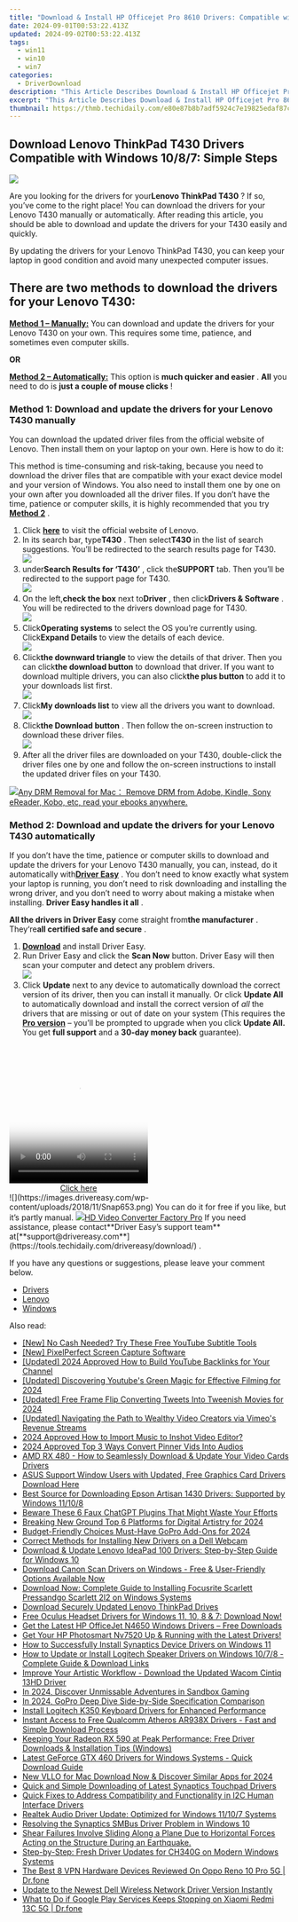 ```yaml
---
title: "Download & Install HP Officejet Pro 8610 Drivers: Compatible with Windows 11/10/8/7/XP"
date: 2024-09-01T00:53:22.413Z
updated: 2024-09-02T00:53:22.413Z
tags:
  - win11
  - win10
  - win7
categories:
  - DriverDownload
description: "This Article Describes Download & Install HP Officejet Pro 8610 Drivers: Compatible with Windows 11/10/8/7/XP"
excerpt: "This Article Describes Download & Install HP Officejet Pro 8610 Drivers: Compatible with Windows 11/10/8/7/XP"
thumbnail: https://thmb.techidaily.com/e80e87b8b7adf5924c7e19825edaf87c4a24e25709274277d78686c2fc4acab7.jpg
---
```


## Download Lenovo ThinkPad T430 Drivers Compatible with Windows 10/8/7: Simple Steps

![](https://images.drivereasy.com/wp-content/uploads/2018/11/Snap642-300x219.png)

 Are you looking for the drivers for your**Lenovo ThinkPad T430** ? If so, you’ve come to the right place! You can download the drivers for your Lenovo T430 manually or automatically. After reading this article, you should be able to download and update the drivers for your T430 easily and quickly.

 By updating the drivers for your Lenovo ThinkPad T430, you can keep your laptop in good condition and avoid many unexpected computer issues.

## **There are two methods to download the drivers for your Lenovo T430:**

[**Method 1 – Manually:**](https://tools.techidaily.com/drivereasy/download/) You can download and update the drivers for your Lenovo T430 on your own. This requires some time, patience, and sometimes even computer skills.

**OR**

[**Method 2 – Automatically:**](https://tools.techidaily.com/drivereasy/download/) This option is **much quicker and easier** . **All**   you need to do is **just a couple of mouse clicks** !

### Method 1: Download and update the drivers for your Lenovo T430 manually

 You can download the updated driver files from the official website of Lenovo. Then install them on your laptop on your own. Here is how to do it:

 This method is time-consuming and risk-taking, because you need to download the driver files that are compatible with your exact device model and your version of Windows. You also need to install them one by one on your own after you downloaded all the driver files. If you don’t have the time, patience or computer skills, it is highly recommended that you try [**Method 2**](https://tools.techidaily.com/drivereasy/download/) .

1. Click **[here](https://shop-links.co/link/?exclusive=1&publisher_slug=itechdaily19598&url=https%3A%2F%2Fwww.lenovo.com%2Fus%2Fen%2F)**  to visit the official website of Lenovo.
2. In its search bar, type**T430** . Then select**T430** in the list of search suggestions. You’ll be redirected to the search results page for T430.  
![](https://images.drivereasy.com/wp-content/uploads/2018/11/Snap644.png)
3. under**Search Results for ‘T430’** , click the**SUPPORT** tab. Then you’ll be redirected to the support page for T430.  
![](https://images.drivereasy.com/wp-content/uploads/2018/11/Snap645.png)
4. On the left,**check the box** next to**Driver** , then click**Drivers & Software** . You will be redirected to the drivers download page for T430.  
![](https://images.drivereasy.com/wp-content/uploads/2018/11/Snap646.png)
5. Click**Operating systems** to select the OS you’re currently using. Click**Expand Details** to view the details of each device.  
![](https://images.drivereasy.com/wp-content/uploads/2018/11/Snap647.png)
6. Click**the downward triangle** to view the details of that driver. Then you can click**the download button** to download that driver. If you want to download multiple drivers, you can also click**the plus button** to add it to your downloads list first.  
![](https://images.drivereasy.com/wp-content/uploads/2018/11/Snap649.png)
7. Click**My downloads list** to view all the drivers you want to download.  
![](https://images.drivereasy.com/wp-content/uploads/2018/11/Snap650.png)
8. Click**the Download button** . Then follow the on-screen instruction to download these driver files.  
![](https://images.drivereasy.com/wp-content/uploads/2018/11/Snap651.png)
9. After all the driver files are downloaded on your T430, double-click the driver files one by one and follow the on-screen instructions to install the updated driver files on your T430.

<!-- affiliate ads begin -->
<a href="https://secure.2checkout.com/order/checkout.php?PRODS=4600114&QTY=1&AFFILIATE=108875&CART=1"><img src="https://www.epubor.com/images/drm-removal-feature2.png" border="0">Any DRM Removal for Mac： Remove DRM from Adobe, Kindle, Sony eReader, Kobo, etc, read your ebooks anywhere.</a>
<!-- affiliate ads end -->
### Method 2: Download and update the drivers for your Lenovo T430 automatically

 If you don’t have the time, patience or computer skills to download and update the drivers for your Lenovo T430 manually, you can, instead, do it automatically with[**Driver Easy**](https://tools.techidaily.com/drivereasy/download/) .  You don’t need to know exactly what system your laptop is running, you don’t need to risk downloading and installing the wrong driver, and you don’t need to worry about making a mistake when installing. **Driver Easy handles it all** .

**All the drivers in Driver Easy** come straight from**the manufacturer** . They‘re**all certified safe and secure** .

1. **[Download](https://tools.techidaily.com/drivereasy/download/)**  and install Driver Easy.
2. Run Driver Easy and click the **Scan Now**  button. Driver Easy will then scan your computer and detect any problem drivers.  
![](https://images.drivereasy.com/wp-content/uploads/2018/11/Snap652.png)
3. Click **Update**  next to any device to automatically download the correct version of its driver, then you can install it manually. Or click **Update All**  to automatically download and install the correct version of _all_  the drivers that are missing or out of date on your system (This requires the **[Pro version](https://tools.techidaily.com/drivereasy/download/)**  – you’ll be prompted to upgrade when you click **Update All.** You get **full support**  and a **30-day money back**  guarantee).  
<!-- affiliate ads begin -->
<span id="1997795">
					<video width="250" height="250" style="cursor:pointer"
           poster="//a.impactradius-go.com/display-clicktoplayimage/1997795.jpeg"
           onclick="if(!this.playClicked){this.play();this.setAttribute('controls',true);this.playClicked=true;}">
	   <source src="//a.impactradius-go.com/display-ad/23621-1997795">
	   <img src="//a.impactradius-go.com/display-clicktoplayimage/1997795.jpeg" style="border: none; height: 100%; width: 100%; object-fit: contain">
	</video>
	<div style="width:250px;text-align:center"><a href="javascript:window.open(decodeURIComponent('https%3A%2F%2Fproteahair.pxf.io%2Fc%2F5597632%2F1997795%2F23621'), '_blank');void(0);">Click here</a></div>
</span>
<img height="0" width="0" src="https://imp.pxf.io/i/5597632/1997795/23621" style="position:absolute;visibility:hidden;" border="0" />
<!-- affiliate ads end -->
![](https://images.drivereasy.com/wp-content/uploads/2018/11/Snap653.png)  
 You can do it for free if you like, but it’s partly manual.  
<!-- affiliate ads begin -->
<a href="https://secure.2checkout.com/order/checkout.php?PRODS=4537546&QTY=1&AFFILIATE=108875&CART=1"><img src="https://secure.avangate.com/images/merchant/4b0a0290ad7df100b77e86839989a75e/products/7_copy_2_2_hdpro.png" border="0">HD Video Converter Factory Pro</a>
<!-- affiliate ads end -->
 If you need assistance, please contact**Driver Easy’s support team** at[**support@drivereasy.com**](https://tools.techidaily.com/drivereasy/download/) .

 If you have any questions or suggestions, please leave your comment below.

* [Drivers](https://tools.techidaily.com/drivereasy/download/)
* [Lenovo](https://tools.techidaily.com/drivereasy/download/)
* [Windows](https://tools.techidaily.com/drivereasy/download/)

<ins class="adsbygoogle"
     style="display:block"
     data-ad-format="autorelaxed"
     data-ad-client="ca-pub-7571918770474297"
     data-ad-slot="1223367746"></ins>



<ins class="adsbygoogle"
     style="display:block"
     data-ad-client="ca-pub-7571918770474297"
     data-ad-slot="8358498916"
     data-ad-format="auto"
     data-full-width-responsive="true"></ins>

<span class="atpl-alsoreadstyle">Also read:</span>
<div><ul>
<li><a href="https://facebook-video-footage.techidaily.com/new-no-cash-needed-try-these-free-youtube-subtitle-tools/"><u>[New] No Cash Needed? Try These Free YouTube Subtitle Tools</u></a></li>
<li><a href="https://screen-activity-recording.techidaily.com/new-pixelperfect-screen-capture-software/"><u>[New] PixelPerfect Screen Capture Software</u></a></li>
<li><a href="https://youtube-lab.techidaily.com/ed-2024-approved-how-to-build-youtube-backlinks-for-your-channel/"><u>[Updated] 2024 Approved  How to Build YouTube Backlinks for Your Channel</u></a></li>
<li><a href="https://facebook-record-videos.techidaily.com/updated-discovering-youtubes-green-magic-for-effective-filming-for-2024/"><u>[Updated] Discovering Youtube's Green Magic for Effective Filming for 2024</u></a></li>
<li><a href="https://twitter-videos.techidaily.com/updated-free-frame-flip-converting-tweets-into-tweenish-movies-for-2024/"><u>[Updated] Free Frame Flip  Converting Tweets Into Tweenish Movies for 2024</u></a></li>
<li><a href="https://vimeo-videos.techidaily.com/updated-navigating-the-path-to-wealthy-video-creators-via-vimeos-revenue-streams/"><u>[Updated] Navigating the Path to Wealthy Video Creators via Vimeo's Revenue Streams</u></a></li>
<li><a href="https://extra-skills.techidaily.com/2024-approved-how-to-import-music-to-inshot-video-editor/"><u>2024 Approved  How to Import Music to Inshot Video Editor?</u></a></li>
<li><a href="https://fox-glue.techidaily.com/2024-approved-top-3-ways-convert-pinner-vids-into-audios/"><u>2024 Approved  Top 3 Ways  Convert Pinner Vids Into Audios</u></a></li>
<li><a href="https://driver-download.techidaily.com/1722973848442-amd-rx-480-how-to-seamlessly-download-and-update-your-video-cards-drivers/"><u>AMD RX 480 - How to Seamlessly Download & Update Your Video Cards Drivers</u></a></li>
<li><a href="https://driver-download.techidaily.com/asus-support-window-users-with-updated-free-graphics-card-drivers-download-here/"><u>ASUS Support Window Users with Updated, Free Graphics Card Drivers Download Here</u></a></li>
<li><a href="https://win-dash.techidaily.com/best-source-for-downloading-epson-artisan-1430-drivers-supported-by-windows-11108/"><u>Best Source for Downloading Epson Artisan 1430 Drivers: Supported by Windows 11/10/8</u></a></li>
<li><a href="https://tech-hub.techidaily.com/beware-these-6-faux-chatgpt-plugins-that-might-waste-your-efforts/"><u>Beware These 6 Faux ChatGPT Plugins That Might Waste Your Efforts</u></a></li>
<li><a href="https://extra-hints.techidaily.com/breaking-new-ground-top-6-platforms-for-digital-artistry-for-2024/"><u>Breaking New Ground  Top 6 Platforms for Digital Artistry for 2024</u></a></li>
<li><a href="https://extra-hints.techidaily.com/budget-friendly-choices-must-have-gopro-add-ons-for-2024/"><u>Budget-Friendly Choices  Must-Have GoPro Add-Ons for 2024</u></a></li>
<li><a href="https://driver-download.techidaily.com/correct-methods-for-installing-new-drivers-on-a-dell-webcam/"><u>Correct Methods for Installing New Drivers on a Dell Webcam</u></a></li>
<li><a href="https://driver-download.techidaily.com/download-and-update-lenovo-ideapad-100-drivers-step-by-step-guide-for-windows-10/"><u>Download & Update Lenovo IdeaPad 100 Drivers: Step-by-Step Guide for Windows 10</u></a></li>
<li><a href="https://driver-download.techidaily.com/download-canon-scan-drivers-on-windows-free-and-user-friendly-options-available-now/"><u>Download Canon Scan Drivers on Windows - Free & User-Friendly Options Available Now</u></a></li>
<li><a href="https://driver-download.techidaily.com/download-now-complete-guide-to-installing-focusrite-scarlett-pressandgo-scarlett-2i2-on-windows-systems/"><u>Download Now: Complete Guide to Installing Focusrite Scarlett Pressandgo Scarlett 2I2 on Windows Systems</u></a></li>
<li><a href="https://driver-download.techidaily.com/download-securely-updated-lenovo-thinkpad-drives/"><u>Download Securely Updated Lenovo ThinkPad Drives</u></a></li>
<li><a href="https://driver-download.techidaily.com/free-oculus-headset-drivers-for-windows-11-10-8-and-7-download-now/"><u>Free Oculus Headset Drivers for Windows 11, 10, 8 & 7: Download Now!</u></a></li>
<li><a href="https://driver-download.techidaily.com/get-the-latest-hp-officejet-n4650-windows-drivers-free-downloads/"><u>Get the Latest HP OfficeJet N4650 Windows Drivers – Free Downloads</u></a></li>
<li><a href="https://driver-download.techidaily.com/1722975257688-get-your-hp-photosmart-nv7520-up-and-running-with-the-latest-drivers/"><u>Get Your HP Photosmart Nv7520 Up & Running with the Latest Drivers!</u></a></li>
<li><a href="https://driver-download.techidaily.com/how-to-successfully-install-synaptics-device-drivers-on-windows-11/"><u>How to Successfully Install Synaptics Device Drivers on Windows 11</u></a></li>
<li><a href="https://driver-download.techidaily.com/how-to-update-or-install-logitech-speaker-drivers-on-windows-1078-complete-guide-and-download-links/"><u>How to Update or Install Logitech Speaker Drivers on Windows 10/7/8 - Complete Guide & Download Links</u></a></li>
<li><a href="https://win-amazing.techidaily.com/improve-your-artistic-workflow-download-the-updated-wacom-cintiq-13hd-driver/"><u>Improve Your Artistic Workflow - Download the Updated Wacom Cintiq 13HD Driver</u></a></li>
<li><a href="https://video-capture.techidaily.com/in-2024-discover-unmissable-adventures-in-sandbox-gaming/"><u>In 2024, Discover Unmissable Adventures in Sandbox Gaming</u></a></li>
<li><a href="https://fox-access.techidaily.com/in-2024-gopro-deep-dive-side-by-side-specification-comparison/"><u>In 2024, GoPro Deep Dive  Side-by-Side Specification Comparison</u></a></li>
<li><a href="https://driver-download.techidaily.com/install-logitech-k350-keyboard-drivers-for-enhanced-performance/"><u>Install Logitech K350 Keyboard Drivers for Enhanced Performance</u></a></li>
<li><a href="https://driver-download.techidaily.com/1722967796129-instant-access-to-free-qualcomm-atheros-ar938x-drivers-fast-and-simple-download-process/"><u>Instant Access to Free Qualcomm Atheros AR938X Drivers - Fast and Simple Download Process</u></a></li>
<li><a href="https://driver-download.techidaily.com/keeping-your-radeon-rx-590-at-peak-performance-free-driver-downloads-and-installation-tips-windows/"><u>Keeping Your Radeon RX 590 at Peak Performance: Free Driver Downloads & Installation Tips (Windows)</u></a></li>
<li><a href="https://driver-download.techidaily.com/latest-geforce-gtx-460-drivers-for-windows-systems-quick-download-guide/"><u>Latest GeForce GTX 460 Drivers for Windows Systems - Quick Download Guide</u></a></li>
<li><a href="https://smart-video-editing.techidaily.com/new-vllo-for-mac-download-now-and-discover-similar-apps-for-2024/"><u>New VLLO for Mac Download Now & Discover Similar Apps for 2024</u></a></li>
<li><a href="https://driver-download.techidaily.com/quick-and-simple-downloading-of-latest-synaptics-touchpad-drivers/"><u>Quick and Simple Downloading of Latest Synaptics Touchpad Drivers</u></a></li>
<li><a href="https://driver-download.techidaily.com/quick-fixes-to-address-compatibility-and-functionality-in-i2c-human-interface-drivers/"><u>Quick Fixes to Address Compatibility and Functionality in I2C Human Interface Drivers</u></a></li>
<li><a href="https://driver-download.techidaily.com/realtek-audio-driver-update-optimized-for-windows-11107-systems/"><u>Realtek Audio Driver Update: Optimized for Windows 11/10/7 Systems</u></a></li>
<li><a href="https://driver-download.techidaily.com/resolving-the-synaptics-smbus-driver-problem-in-windows-10/"><u>Resolving the Synaptics SMBus Driver Problem in Windows 10</u></a></li>
<li><a href="https://driver-download.techidaily.com/shear-failures-involve-sliding-along-a-plane-due-to-horizontal-forces-acting-on-the-structure-during-an-earthquake/"><u>Shear Failures Involve Sliding Along a Plane Due to Horizontal Forces Acting on the Structure During an Earthquake.</u></a></li>
<li><a href="https://driver-download.techidaily.com/step-by-step-fresh-driver-updates-for-ch340g-on-modern-windows-systems/"><u>Step-by-Step: Fresh Driver Updates for CH340G on Modern Windows Systems</u></a></li>
<li><a href="https://fake-location.techidaily.com/the-best-8-vpn-hardware-devices-reviewed-on-oppo-reno-10-pro-5g-drfone-by-drfone-virtual-android/"><u>The Best 8 VPN Hardware Devices Reviewed On Oppo Reno 10 Pro 5G | Dr.fone</u></a></li>
<li><a href="https://driver-download.techidaily.com/update-to-the-newest-dell-wireless-network-driver-version-instantly/"><u>Update to the Newest Dell Wireless Network Driver Version Instantly</u></a></li>
<li><a href="https://howto.techidaily.com/what-to-do-if-google-play-services-keeps-stopping-on-xiaomi-redmi-13c-5g-drfone-by-drfone-fix-android-problems-fix-android-problems/"><u>What to Do if Google Play Services Keeps Stopping on Xiaomi Redmi 13C 5G | Dr.fone</u></a></li>
</ul></div>
